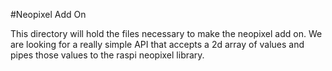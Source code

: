 #Neopixel Add On

This directory will hold the files necessary to make the neopixel add on. We are looking for a really simple API that
accepts a 2d array of values and pipes those values to the raspi neopixel library.